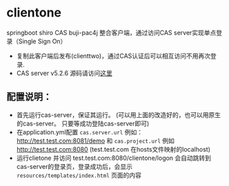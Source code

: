# clientone
springboot shiro CAS buji-pac4j 整合客户端，通过访问CAS server实现单点登录（Single Sign On）

+ 复制此客户端后发布(clienttwo)，通过CAS认证后可以相互访问不用再次登录.
+ CAS server v5.2.6  源码请访问[这里](https://github.com/youngLake/cas5.2.6)

## 配置说明：
+ 首先运行cas-server，保证其运行。
(可以用上面的改造好的，也可以用原生的cas-server。
只要等成功登陆cas-server即可)
+ 在application.yml配置 `cas.server.url` 例如：http://test.test.com:8081/demo
和 `cas.project.url` 例如 http://test.test.com:8080 
(test.test.com 在hosts文件映射的localhost)
+ 运行clietone 并访问 test.test.com:8080/clientone/logon 会自动跳转到
cas-server的登录页，登录成功后，会显示 `resources/templates/index.html` 页面的内容